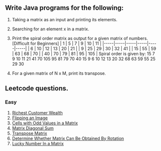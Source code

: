 ## Write Java programs for the following:

1. Taking a matrix as an input and printing its elements.
2. Searching for an element x in a matrix.
3. Print the spiral order matrix as output for a given matrix of numbers. [Difficult for Beginners]
    |  1  |  5  |  7  |  9  | 10  | 11  |
    |-----|-----|-----|-----|-----|-----|
    |  6  | 10  | 12  | 13  | 20  | 21  |
    |  9  | 25  | 29  | 30  | 32  | 41  |
    | 15  | 55  | 59  | 63  | 68  | 70  |
    | 40  | 70  | 79  | 81  | 95  | 105 |
Spiral order is given by: 15 7 9 10 11 21 41 70 105 95 81 79 70 40 15 9 6 10 12 13 20 32 68 63 59 55 25 29 30

4. For a given matrix of N x M, print its transpose.


## Leetcode questions.

### Easy
1. [Richest Customer Wealth](https://leetcode.com/problems/richest-customer-wealth/)
2. [Flipping an Image](https://leetcode.com/problems/flipping-an-image/)
3. [Cells with Odd Values in a Matrix](https://leetcode.com/problems/cells-with-odd-values-in-a-matrix/)
4. [Matrix Diagonal Sum](https://leetcode.com/problems/matrix-diagonal-sum/)
5. [Transpose Matrix](https://leetcode.com/problems/transpose-matrix/)
6. [Determine Whether Matrix Can Be Obtained By Rotation](https://leetcode.com/problems/determine-whether-matrix-can-be-obtained-by-rotation/)
7. [Lucky Number In a Matrix](https://leetcode.com/problems/lucky-numbers-in-a-matrix/)

